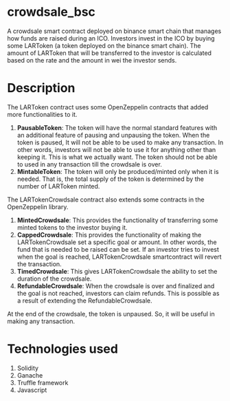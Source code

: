 # crowdsale_bsc
A crowdsale smart contract deployed on binance smart chain that manages how funds are raised during an ICO. Investors invest in the ICO by buying some LARToken (a token deployed on the binance smart chain). The amount of LARToken that will be transferred to the investor is calculated based on the rate and the amount in wei the investor sends.

# Description
The LARToken contract uses some OpenZeppelin contracts that added more functionalities to it.
1. **PausableToken**: The token will have the normal standard features with an additional feature of pausing and unpausing the token. When the token is paused, It will not be able to be used to make any transaction. In other words, investors will not be able to use it for anything other than keeping it. This is what we actually want. The token should not be able to used in any transaction till the crowdsale is over.
2. **MintableToken**: The token will only be produced/minted only when it is needed. That is, the total supply of the token is determined by the number of LARToken minted. 

The LARTokenCrowdsale contract also extends some contracts in the OpenZeppelin library.
1.  **MintedCrowdsale**: This provides the functionality of transferring some minted tokens to the investor buying it.
2.   **CappedCrowdsale**: This provides the functionality of making the LARTokenCrowdsale set a specific goal or amount. In other words, the fund that is needed to be raised can be set. If an investor tries to invest when the goal is reached, LARTokenCrowdsale smartcontract will revert the transaction.
3.   **TimedCrowdsale**: This gives LARTokenCrowdsale the ability to set the duration of the crowdsale. 
4.    **RefundableCrowdsale**: When the crowdsale is over and finalized and the goal is not reached, investors can claim refunds. This is possible as a result of extending the RefundableCrowdsale. 

At the end of the crowdsale, the token is unpaused. So, it will be useful in making any transaction.

# Technologies used
1. Solidity
2. Ganache
3. Truffle framework
4. Javascript

